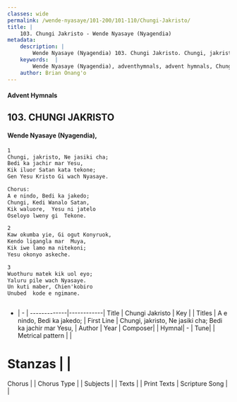 ```yaml
---
classes: wide
permalink: /wende-nyasaye/101-200/101-110/Chungi-Jakristo/
title: |
    103. Chungi Jakristo - Wende Nyasaye (Nyagendia)
metadata:
    description: |
        Wende Nyasaye (Nyagendia) 103. Chungi Jakristo. Chungi, jakristo, Ne jasiki cha; Bedi ka jachir mar Yesu, Kik iluor Satan kata tekone; Gen Yesu Kristo Gi wach Nyasaye.  Chorus: A e nindo, Bedi ka jakedo; Chungi, Kedi Wanalo Satan, Kik waluore,  Yesu ni jatelo Oseloyo lweny gi  Tekone.  
    keywords:  |
        Wende Nyasaye (Nyagendia), adventhymnals, advent hymnals, Chungi Jakristo, Chungi, jakristo, Ne jasiki cha; Bedi ka jachir mar Yesu,. A e nindo, Bedi ka jakedo;
    author: Brian Onang'o
---
```


#### Advent Hymnals
## 103. CHUNGI JAKRISTO
####  Wende Nyasaye (Nyagendia),

```txt
1
Chungi, jakristo, Ne jasiki cha;
Bedi ka jachir mar Yesu,
Kik iluor Satan kata tekone;
Gen Yesu Kristo Gi wach Nyasaye.

Chorus:
A e nindo, Bedi ka jakedo;
Chungi, Kedi Wanalo Satan,
Kik waluore,  Yesu ni jatelo
Oseloyo lweny gi  Tekone.

2
Kaw okumba yie, Gi ogut Konyruok,
Kendo ligangla mar  Muya,
Kik iwe lamo ma nitekoni;
Yesu okonyo askeche.

3
Wuothuru matek kik uol eyo;
Yaluru pile wach Nyasaye.
Un kuti maber, Chien'kobiro
Unubed  kode e ngimane.



```

- |   -  |
-------------|------------|
Title | Chungi Jakristo |
Key |  |
Titles | A e nindo, Bedi ka jakedo; |
First Line | Chungi, jakristo, Ne jasiki cha; Bedi ka jachir mar Yesu, |
Author | 
Year | 
Composer| |
Hymnal|  - |
Tune|  |
Metrical pattern | |
# Stanzas |  |
Chorus |  |
Chorus Type |  |
Subjects | |
Texts |  |
Print Texts | 
Scripture Song |  |
    
